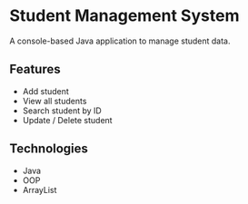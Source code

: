 # Student Management System

A console-based Java application to manage student data.

## Features
- Add student
- View all students
- Search student by ID
- Update / Delete student

## Technologies
- Java
- OOP
- ArrayList
